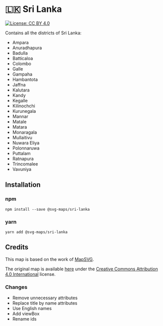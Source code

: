 # 🇱🇰 Sri Lanka

[![License: CC BY 4.0](https://img.shields.io/badge/License-CC%20BY%204.0-blue.svg)](https://creativecommons.org/licenses/by/4.0/)

Contains all the districts of Sri Lanka:
* Ampara
* Anuradhapura
* Badulla
* Batticaloa
* Colombo
* Galle
* Gampaha
* Hambantota
* Jaffna
* Kalutara
* Kandy
* Kegalle
* Kilinochchi
* Kurunegala
* Mannar
* Matale
* Matara
* Monaragala
* Mullaitivu
* Nuwara Eliya
* Polonnaruwa
* Puttalam
* Ratnapura
* Trincomalee
* Vavuniya

## Installation

### npm

`npm install --save @svg-maps/sri-lanka`

### yarn

`yarn add @svg-maps/sri-lanka`

## Credits

This map is based on the work of [MapSVG](https://mapsvg.com).

The original map is available [here](https://mapsvg.com/maps/sri-lanka) under the [Creative Commons Attribution 4.0 International](https://creativecommons.org/licenses/by/4.0/) license.

### Changes

* Remove unnecessary attributes
* Replace title by name attributes
* Use English names
* Add viewBox
* Rename ids
